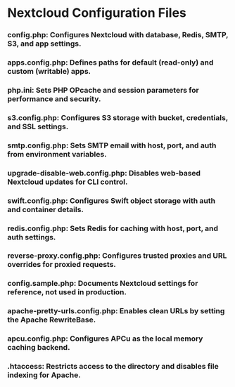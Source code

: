 # Nextcloud Configuration Files

### config.php: Configures Nextcloud with database, Redis, SMTP, S3, and app settings.

### apps.config.php: Defines paths for default (read-only) and custom (writable) apps.

### php.ini: Sets PHP OPcache and session parameters for performance and security.

### s3.config.php: Configures S3 storage with bucket, credentials, and SSL settings.

### smtp.config.php: Sets SMTP email with host, port, and auth from environment variables.

### upgrade-disable-web.config.php: Disables web-based Nextcloud updates for CLI control.

### swift.config.php: Configures Swift object storage with auth and container details.

### redis.config.php: Sets Redis for caching with host, port, and auth settings.

### reverse-proxy.config.php: Configures trusted proxies and URL overrides for proxied requests.

### config.sample.php: Documents Nextcloud settings for reference, not used in production.

### apache-pretty-urls.config.php: Enables clean URLs by setting the Apache RewriteBase.

### apcu.config.php: Configures APCu as the local memory caching backend.

### .htaccess: Restricts access to the directory and disables file indexing for Apache.
